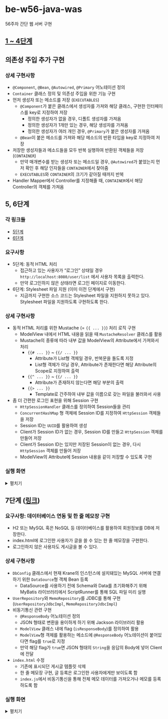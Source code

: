 # be-w56-java-was
56주차 간단 웹 서버 구현

## [1 ~ 4단계](docs/README_STEP1~4.md)

## 의존성 주입 추가 구현
### 상세 구현사항
- `@Component`, `@Bean`, `@Autowired`, `@Primary` 어노테이션 정의
- `Container` 클래스 정의 및 의존성 주입을 위한 기능 구현
- 먼저 생성자 또는 메소드를 저장 (`EXECUTABLES`)
    - `@Component`가 붙은 클래스에서 생성자를 가져와 해당 클래스, 구현한 인터페이스를 key로 지정하여 저장
      - 정의한 생성자가 없을 경우, 디폴트 생성자를 가져옴
      - 정의한 생성자가 1개만 있는 경우, 해당 생성자를 가져옴
      - 정의한 생성자가 여러 개인 경우, `@Primary`가 붙은 생성자를 가져옴
    - `@Bean`이 붙은 메소드를 가져와 해당 메소드의 반환 타입을 key로 지정하여 저장
- 저장한 생성자들과 메소드들을 모두 반복 실행하여 반환된 객체들을 저장 (`CONTAINER`)
    - 만약 매개변수를 받는 생성자 또는 메소드일 경우, `@Autowired`가 붙었는지 먼저 확인 후 해당 인자들을 `CONTAINER`에서 찾아줌
    - `EXECUTABLES`와 `CONTAINER`의 크기가 같아질 때까지 반복
- Handler Mapper에서 Controller를 지정해줄 때, `CONTAINER`에서 해당 Controller의 객체를 가져옴

## 5, 6단계
### 각 링크들
- [5단계](https://lucas.codesquad.kr/2022-kakao/course/%EC%9B%B9%EB%B0%B1%EC%97%94%EB%93%9C/Java-Web-Server-2/%EC%9B%B9-%EC%84%9C%EB%B2%84-%EA%B5%AC%ED%98%84-5%EB%8B%A8%EA%B3%84)
- [6단계](https://lucas.codesquad.kr/2022-kakao/course/%EC%9B%B9%EB%B0%B1%EC%97%94%EB%93%9C/Java-Web-Server-2/%EC%9E%90%EB%B0%94-%EC%9B%B9-%EC%84%9C%EB%B2%84-%EA%B5%AC%ED%98%84-6%EB%8B%A8%EA%B3%84)
### 요구사항
- 5단계: 동적 HTML 처리
    - 접근하고 있는 사용자가 “로그인” 상태일 경우 `http://localhost:8080/user/list` 에서 사용자 목록을 출력한다.
    - 만약 로그인하지 않은 상태라면 로그인 페이지로 이동한다.
- 6단계: Stylesheet 파일 지원 (이미 이전 단계에서 구현)
    - 지금까지 구현한 소스 코드는 Stylesheet 파일을 지원하지 못하고 있다. Stylesheet 파일을 지원하도록 구현하도록 한다.
### 상세 구현사항
- 동적 HTML 처리를 위한 Mustache (= `{{ ... }}`) 처리 로직 구현
  - ModelView 내에서 HTML 내용을 읽을 때 `MustacheResolver` 클래스를 활용
  - Mustache의 종류에 따라 내부 값을 ModelView의 Attribute에서 가져와서 처리
    - `{{# ... }}` ~ `{{/ ... }}`
      - Attribute가 List형 객체일 경우, 반복문을 돌도록 지정
      - List형 객체가 아닐 경우, Attribute가 존재한다면 해당 Attribute의 Scope로 지정하여 출력
    - `{{^ ... }}` ~ `{{/ ... }}`
      - Attribute가 존재하지 않는다면 해당 부분의 출력
    - `{{> ... }}`
      - Template로 간주하여 내부 값을 이름으로 갖는 파일을 불러와서 사용 
- 좀 더 간편한 로그인 표현을 위해 Session 구현
  - `HttpSessionHandler` 클래스를 정의하여 Session들을 관리
  - `ConcurrentHashMap` 형 객체에 Session ID를 지정하여 `HttpSession` 객체들을 저장
  - Session ID는 `UUID`를 활용하여 생성
  - Client가 Session ID가 없는 경우, Session ID를 만들고 `HttpSession` 객체를 만들어 저장
  - Client가 Session ID는 있지만 저장된 Session이 없는 경우, 다시 `HttpSession` 객체를 만들어 저장
  - ModelView의 Attribute에 Session 내용을 같이 저장할 수 있도록 구현
### 실행 화면
<details>
    <summary>펼치기</summary>
    <h4>< 로그인 전, 후 화면 ></h4>
    <img src="img/step_5,6_1_login.gif" alt="step5,6_1_login">
    <h4>< 로그아웃 후 회원가입, 회원 목록 조회 실패 ></h4>
    <img src="img/step_5,6_2_logout_register_list_fail.gif" alt="step5,6_2_logout_register_list_fail">
    <h4>< 로그인 후 회원 목록 확인 ></h4>
    <img src="img/step_5,6_3_login_list_success.gif" alt="step5,6_3_login_list_success">
</details>

## 7단계 ([링크](https://lucas.codesquad.kr/2022-kakao/course/%EC%9B%B9%EB%B0%B1%EC%97%94%EB%93%9C/Java-Web-Server-2/%EC%9E%90%EB%B0%94-%EC%9B%B9-%EC%84%9C%EB%B2%84-7%EB%8B%A8%EA%B3%84))
### 요구사항: 데이터베이스 연동 및 한 줄 메모장 구현
- H2 또는 MySQL 혹은 NoSQL 등 데이터베이스를 활용하여 회원정보를 DB에 저장한다.
- index.html에 로그인한 사용자가 글을 쓸 수 있는 한 줄 메모장을 구현한다.
- 로그인하지 않은 사용자도 게시글을 볼 수 있다.
### 상세 구현사항
- `DbConfig` 클래스에서 현재 Krane의 인스턴스에 설치돼있는 MySQL 서버에 연결하기 위한 `DataSource`형 객체 Bean 등록
  - DataSource를 사용하기 전에 Schema와 Data를 초기화해주기 위해 MyBatis 라이브러리에서 ScriptRunner를 통해 SQL 파일 미리 실행
- `UserRepository`와 `MemoRepository`를 JDBC를 통해 구현 (`UserRepositoryJdbcImpl`, `MemoRepositoryJdbcImpl`)
- 비동기통신 관련 구현
  - `@ResponseBody` 어노테이션 정의 
  - JSON 형태로 변환을 용이하게 하기 위해 Jackson 라이브러리 활용
  - `ModelView` 클래스 내에 flag (`isResponseBody`)를 정의하여 활용
  - `ModelView`형 객체를 활용하는 메소드에 `@ResponseBody` 어노테이션이 붙어있다면 flag를 `true`로 지정
  - 만약 해당 flag가 `true`면 JSON 형태의 `String`을 응답의 Body에 넣어 Client에 전달
- `index.html` 수정
  - 기존에 표시되던 게시글 템플릿 삭제
  - 한 줄 메모장 구현, 글 등록은 로그인한 사용자에게만 보이도록 함
  - `index.js`에서 비동기통신을 통해 전체 메모 데이터를 가져오거나 메모를 등록하도록 함
### 실행 화면
<details>
    <summary>펼치기</summary>
    <h4>< 로그인 전, 후 화면 표시 변경 ></h4>
    <img src="img/step_7_1_login_difference.gif" alt="step_7_1_login_difference">
    <h4>< 메모 등록 ></h4>
    <img src="img/step_7_2_add_memo.gif" alt="step_7_2_add_memo">
    <h4>< 다른 아이디로 로그인 후 메모 등록 ></h4>
    <img src="img/step_7_3_change_user.gif" alt="step_7_3_change_user">
</details>